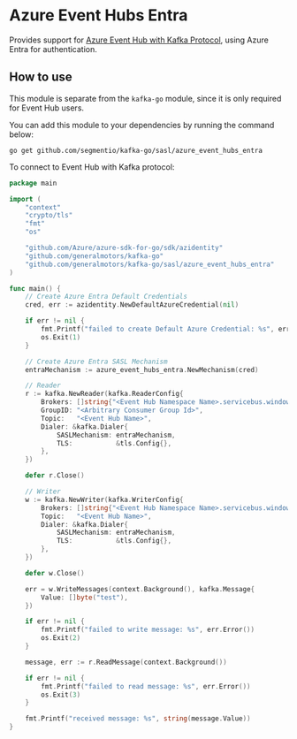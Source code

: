 # Azure Event Hubs Entra

Provides support for [Azure Event Hub with Kafka Protocol](https://learn.microsoft.com/en-us/azure/event-hubs/azure-event-hubs-kafka-overview), 
using Azure Entra for authentication.

## How to use
This module is separate from the `kafka-go` module, since it is only required 
for Event Hub users.

You can add this module to your dependencies by running the command below:
```shell
go get github.com/segmentio/kafka-go/sasl/azure_event_hubs_entra
```

To connect to Event Hub with Kafka protocol:
```go
package main

import (
	"context"
	"crypto/tls"
	"fmt"
	"os"

	"github.com/Azure/azure-sdk-for-go/sdk/azidentity"
	"github.com/generalmotors/kafka-go"
	"github.com/generalmotors/kafka-go/sasl/azure_event_hubs_entra"
)

func main() {
	// Create Azure Entra Default Credentials
	cred, err := azidentity.NewDefaultAzureCredential(nil)

	if err != nil {
		fmt.Printf("failed to create Default Azure Credential: %s", err.Error())
		os.Exit(1)
	}

	// Create Azure Entra SASL Mechanism
	entraMechanism := azure_event_hubs_entra.NewMechanism(cred)

	// Reader
	r := kafka.NewReader(kafka.ReaderConfig{
		Brokers: []string{"<Event Hub Namespace Name>.servicebus.windows.net:9093"},
		GroupID: "<Arbitrary Consumer Group Id>",
		Topic:   "<Event Hub Name>",
		Dialer: &kafka.Dialer{
			SASLMechanism: entraMechanism,
			TLS:           &tls.Config{},
		},
	})

	defer r.Close()

	// Writer
	w := kafka.NewWriter(kafka.WriterConfig{
		Brokers: []string{"<Event Hub Namespace Name>.servicebus.windows.net:9093"},
		Topic:   "<Event Hub Name>",
		Dialer: &kafka.Dialer{
			SASLMechanism: entraMechanism,
			TLS:           &tls.Config{},
		},
	})

	defer w.Close()

	err = w.WriteMessages(context.Background(), kafka.Message{
		Value: []byte("test"),
	})

	if err != nil {
		fmt.Printf("failed to write message: %s", err.Error())
		os.Exit(2)
	}

	message, err := r.ReadMessage(context.Background())

	if err != nil {
		fmt.Printf("failed to read message: %s", err.Error())
		os.Exit(3)
	}

	fmt.Printf("received message: %s", string(message.Value))
}

```